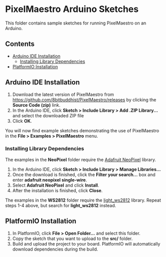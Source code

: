 # PixelMaestro Arduino Sketches

This folder contains sample sketches for running PixelMaestro on an Arduino.

## Contents
- [Arduino IDE Installation](#arduino-ide-installation)
	- [Installing Library Dependencies](#installing-library-dependencies)
- [PlatformIO Installation](#platformio-installation)

## Arduino IDE Installation

1. Download the latest version of PixelMaestro from https://github.com/8bitbuddhist/PixelMaestro/releases by clicking the **Source Code (zip)** link.
2. In the Arduino IDE, click **Sketch > Include Library > Add .ZIP Library...** and select the downloaded ZIP file
3. Click **OK**.

You will now find example sketches demonstrating the use of PixelMaestro in the **File > Examples > PixelMaestro** menu.

### Installing Library Dependencies

The examples in the **NeoPixel** folder require the [Adafruit NeoPixel](https://github.com/adafruit/Adafruit_NeoPixel) library.

1. In the Arduino IDE, click **Sketch > Include Library > Manage Libraries...**
2. Once the download is finished, click the **Filter your search...** box and enter **adafruit neopixel single-wire**.
3. Select **Adafruit NeoPixel** and click **Install**.
4. After the installation is finished, click **Close**.

The examples in the **WS2812** folder require the [light_ws2812](https://github.com/cpldcpu/light_ws2812) library. Repeat steps 1-4 above, but search for **light_ws2812** instead.

## PlatformIO Installation

1. In PlatformIO, click **File > Open Folder...** and select this folder.
2. Copy the sketch that you want to upload to the **src/** folder.
3. Build and upload the project to your board. PlatformIO will automatically download dependencies during the build.